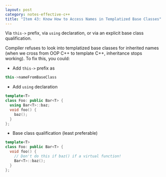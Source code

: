```yaml
---
layout: post
category: notes-effective-c++
title: "Item 43: Know How to Access Names in Templatized Base Classes"
---
```


Via `this->` prefix, via `using` declaration, or via an explicit base class qualification.

Compiler refuses to look into templatized base classes for inherited names
(when we cross from OOP C++ to template C++, inheritance stops working).
To fix this, you could:

* Add `this->` prefix as

```c++
this->nameFromBaseClass
```

* Add `using` declaration

```c++
template<T>
class Foo: public Bar<T> {
  using Bar<T>::baz;
  void foo() {
    baz();
  }
};
```

* Base class qualification (least preferable)

```c++
template<T>
class Foo: public Bar<T> {
  void foo() {
    // Don't do this if baz() if a virtual function!
    Bar<T>::baz();
  }
};
```
